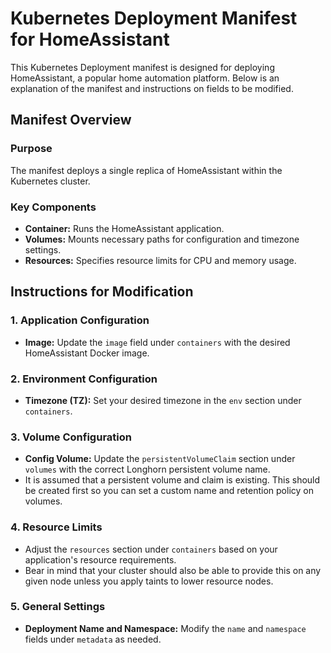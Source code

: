 # Kubernetes Deployment Manifest for HomeAssistant

This Kubernetes Deployment manifest is designed for deploying HomeAssistant, a popular home automation platform. Below is an explanation of the manifest and instructions on fields to be modified.

## Manifest Overview

### Purpose
The manifest deploys a single replica of HomeAssistant within the Kubernetes cluster.

### Key Components
- **Container:** Runs the HomeAssistant application.
- **Volumes:** Mounts necessary paths for configuration and timezone settings.
- **Resources:** Specifies resource limits for CPU and memory usage.

## Instructions for Modification

### 1. Application Configuration

- **Image:** Update the `image` field under `containers` with the desired HomeAssistant Docker image.

### 2. Environment Configuration

- **Timezone (TZ):** Set your desired timezone in the `env` section under `containers`.

### 3. Volume Configuration

- **Config Volume:** Update the `persistentVolumeClaim` section under `volumes` with the correct Longhorn persistent volume name.
- It is assumed that a persistent volume and claim is existing. This should be created first so you can set a custom name and retention policy on volumes. 

### 4. Resource Limits

- Adjust the `resources` section under `containers` based on your application's resource requirements.
- Bear in mind that your cluster should also be able to provide this on any given node unless you apply taints to lower resource nodes.

### 5. General Settings

- **Deployment Name and Namespace:** Modify the `name` and `namespace` fields under `metadata` as needed.
